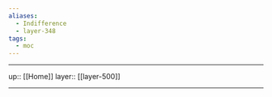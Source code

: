 ```yaml
---
aliases:
  - Indifference
  - layer-348
tags:
  - moc
---
```



***

up:: [[Home]]
layer:: [[layer-500]]

***
